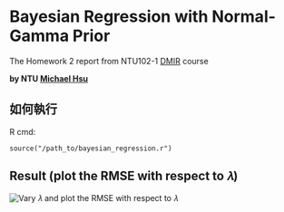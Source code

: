 # Bayesian Regression with Normal-Gamma Prior

The Homework 2 report from NTU102-1 [DMIR](https://ceiba.ntu.edu.tw/course/99b512/index.htm) course

**by NTU [Michael Hsu](http://michaelhsu.tw/ "blog")**


## 如何執行

R cmd:

```
source("/path_to/bayesian_regression.r")
```

## Result (plot the RMSE with respect to 𝜆)

![Vary 𝜆 and plot the RMSE with respect to 𝜆](https://raw.github.com/evenchange4/102-1_DMIR_Hw2_Bayesian-Regression/master/plot%20rmse.png)
